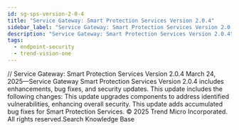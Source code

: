 ```yaml
---
id: sg-sps-version-2-0-4
title: "Service Gateway: Smart Protection Services Version 2.0.4"
sidebar_label: "Service Gateway: Smart Protection Services Version 2.0.4"
description: "Service Gateway: Smart Protection Services Version 2.0.4"
tags:
  - endpoint-security
  - trend-vision-one
---
```


/*<![CDATA[*/ $('#title').html($('meta[name=map-description]').attr('content')); /*]]>*/ Service Gateway: Smart Protection Services Version 2.0.4 March 24, 2025—Service Gateway Smart Protection Services Version 2.0.4 includes enhancements, bug fixes, and security updates. This update includes the following changes: This update upgrades components to address identified vulnerabilities, enhancing overall security. This update adds accumulated bug fixes for Smart Protection Services. © 2025 Trend Micro Incorporated. All rights reserved.Search Knowledge Base